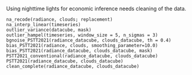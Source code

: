 Using nighttime lights for economic inference needs cleaning of the data.   

```@docs
na_recode(radiance, clouds; replacement)
na_interp_linear(timeseries)
outlier_variance(datacube, mask)
outlier_hampel(timeseries, window_size = 5, n_sigmas = 3)
bgnoise_PSTT2021(radiance_datacube, clouds_datacube, th = 0.4)
bias_PSTT2021(radiance, clouds, smoothing_parameter=10.0) 
bias_PSTT2021(radiance_datacube, clouds_datacube, mask)
PSTT2021_conventional(radiance_datacube, clouds_datacube)
PSTT2021(radiance_datacube, clouds_datacube)
clean_complete(radiance_datacube, clouds_datacube)
```

